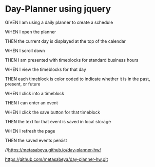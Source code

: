 
# Day-Planner using jquery
GIVEN I am using a daily planner to create a schedule


WHEN I open the planner

THEN the current day is displayed at the top of the calendar

WHEN I scroll down

THEN I am presented with timeblocks for standard business hours

WHEN I view the timeblocks for that day

THEN each timeblock is color coded to indicate whether it is in the past, present, or future

WHEN I click into a timeblock

THEN I can enter an event

WHEN I click the save button for that timeblock

THEN the text for that event is saved in local storage

WHEN I refresh the page

THEN the saved events persist



 //https://metasabeya.github.io/day-planner-hw/


https://github.com/metasabeya/day-planner-hw.git



